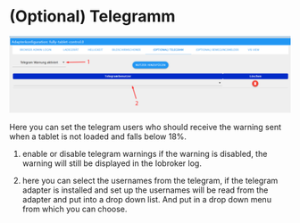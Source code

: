 # (Optional) Telegramm

![telegram](../../../.vuepress/public/images/media/Fully-Tablet-Control/telegram.png)

Here you can set the telegram users who should receive the warning sent when a tablet is not loaded and falls below 18%.

1. enable or disable telegram warnings if the warning is disabled, the warning will still be displayed in the Iobroker log.

2. here you can select the usernames from the telegram, if the telegram adapter is installed and set up the usernames will be read 
   from the adapter and put into a drop down list.
   And put in a drop down menu from which you can choose.